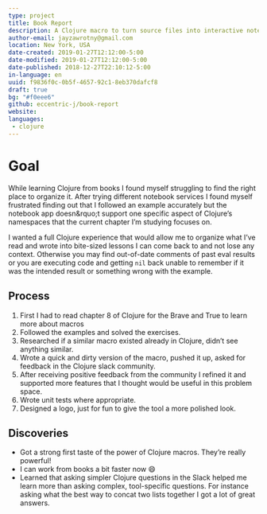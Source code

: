 ```yaml
---
type: project
title: Book Report
description: A Clojure macro to turn source files into interactive notebooks.
author-email: jayzawrotny@gmail.com
location: New York, USA
date-created: 2019-01-27T12:12:00-5:00
date-modified: 2019-01-27T12:12:00-5:00
date-published: 2018-12-27T22:10:12-5:00
in-language: en
uuid: f9836f0c-0b5f-4657-92c1-8eb370dafcf8
draft: true
bg: "#f0eee6"
github: eccentric-j/book-report
website:
languages:
 - clojure
---
```

# <span class="project__goal">Goal</span>

While learning Clojure from books I found myself struggling to find the right place to organize it. After trying different notebook services I found myself frustrated finding out that I followed an example accurately but the notebook app doesn&rquo;t support one specific aspect of Clojure&rsquo;s namespaces that the current chapter I&rsquo;m studying focuses on.

I wanted a full Clojure experience that would allow me to organize what I&rsquo;ve read and wrote into bite-sized lessons I can come back to and not lose any context. Otherwise you may find out-of-date comments of past eval results or you are executing code and getting `nil` back unable to remember if it was the intended result or something wrong with the example.

## <span class="project__process">Process</span>
1. First I had to read chapter 8 of Clojure for the Brave and True to learn more about macros
2. Followed the examples and solved the exercises.
3. Researched if a similar macro existed already in Clojure, didn&rsquo;t see anything similar.
4. Wrote a quick and dirty version of the macro, pushed it up, asked for feedback in the Clojure slack community.
5. After receiving positive feedback from the community I refined it and supported more features that I thought would be useful in this problem space.
6. Wrote unit tests where appropriate.
7. Designed a logo, just for fun to give the tool a more polished look.

## <span class="project__discoveries">Discoveries</span>
- Got a strong first taste of the power of Clojure macros. They&rsquo;re really powerful!
- I can work from books a bit faster now :smile:
- Learned that asking simpler Clojure questions in the Slack helped me learn more than asking complex, tool-specific questions. For instance asking what the best way to concat two lists together I got a lot of great answers.
